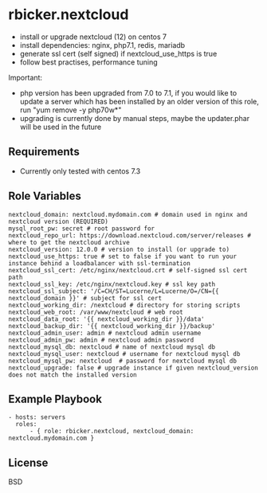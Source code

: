 rbicker.nextcloud
=================

* install or upgrade nextcloud (12) on centos 7
* install dependencies: nginx, php7.1, redis, mariadb
* generate ssl cert (self signed) if nextcloud_use_https is true
* follow best practises, performance tuning 

Important:
* php version has been upgraded from 7.0 to 7.1, if you would like to update a server which has been installed by an older version of this role, run "yum remove -y php70w\*"
* upgrading is currently done by manual steps, maybe the updater.phar will be used in the future

Requirements
------------

* Currently only tested with centos 7.3

Role Variables
--------------

```
nextcloud_domain: nextcloud.mydomain.com # domain used in nginx and nextcloud version (REQUIRED)
mysql_root_pw: secret # root password for 
nextcloud_repo_url: https://download.nextcloud.com/server/releases # where to get the nextcloud archive
nextcloud_version: 12.0.0 # version to install (or upgrade to)
nextcloud_use_https: true # set to false if you want to run your instance behind a loadbalancer with ssl-termination
nextcloud_ssl_cert: /etc/nginx/nextcloud.crt # self-signed ssl cert path
nextcloud_ssl_key: /etc/nginx/nextcloud.key # ssl key path
nextcloud_ssl_subject: '/C=CH/ST=Lucerne/L=Lucerne/O=/CN={{ nextcloud_domain }}' # subject for ssl cert
nextcloud_working_dir: /nextcloud # directory for storing scripts
nextcloud_web_root: /var/www/nextcloud # web root 
nextcloud_data_root: '{{ nextcloud_working_dir }}/data'
nextcloud_backup_dir: '{{ nextcloud_working_dir }}/backup'
nextcloud_admin_user: admin # nextcloud admin username
nextcloud_admin_pw: admin # nextcloud admin password
nextcloud_mysql_db: nextcloud # name of nextcloud mysql db
nextcloud_mysql_user: nextcloud # username for nextcloud mysql db
nextcloud_mysql_pw: nextcloud  # password for nextcloud mysql db
nextcloud_upgrade: false # upgrade instance if given nextcloud_version does not match the installed version
```

Example Playbook
----------------

```
- hosts: servers
  roles:
      - { role: rbicker.nextcloud, nextcloud_domain: nextcloud.mydomain.com }
```

License
-------

BSD

